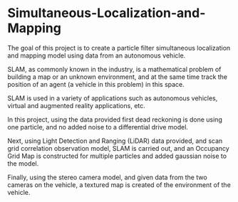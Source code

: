 # Simultaneous-Localization-and-Mapping

The goal of this project is to create a particle filter simultaneous localization and mapping model using data from an autonomous vehicle.

SLAM, as commonly known in the industry, is a mathematical problem of building a map or an unknown environment,
  and at the same time track the position of an agent (a vehicle in this problem) in this space.
  
SLAM is used in a variety of applications such as autonomous vehicles, virtual and augmented reality applications, etc. 

In this project, using the data provided first dead reckoning is done using one particle, and no added noise to a differential drive model.

Next, using Light Detection and Ranging (LiDAR) data provided, and scan grid correlation observation model,
  SLAM is carried out, and an Occupancy Grid Map is constructed for multiple particles and added gaussian noise to the model.
  
Finally, using the stereo camera model, and given data from the two cameras on the vehicle, a textured map is created of the environment of the vehicle.
